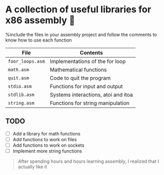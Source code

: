 # A collection of useful libraries for x86 assembly 🥵

%include the files in your assembly project and follow the comments to know how to use each function

| File                         | Contents                                                               |
|------------------------------|------------------------------------------------------------------------|
| `foor_loops.asm`             | Implementations of the for loop                                        |
| `math.asm`                   | Mathematical functions                                                 |
| `quit.asm`                   | Code to quit the program                                               |
| `stdio.asm`                  | Functions for input and output                                         |
| `stdlib.asm`                 | Systems interactions, atoi and itoa                                    |
| `string.asm`                 | Functions for string manipulation                                      |

## TODO 
- [ ] Add a library for math functions
- [ ] Add functions to work on files
- [ ] Add functions to work on sockets
- [ ] Implement more string functions

> After spending hours and hours learning assembly, I realized that I actually like it